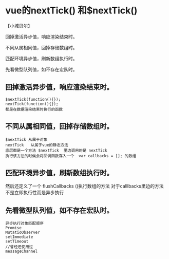 # vue的nextTick() 和$nextTick()
【小城贝尔】

回掉激活异步值，响应渲染结束时。

不同从属相同值，回掉存储数组时。

匹配环境异步值，刷新数组执行时。

先看微型队列值，如不存在宏队时。

## 回掉激活异步值，响应渲染结束时。
    $nextTick(function(){});
    nextTick(function(){});
    都是在数据渲染结束时执行的函数
## 不同从属相同值，回掉存储数组时。
    $nextTick 从属于对象
    nextTick   从属于vue的静态方法
    底层都是一个方法 $nextTick  里边调用的是 nextTick
    执行该方法的时候会将回调函数存入一个  var callbacks = []; 的数组
   
## 匹配环境异步值，刷新数组执行时。
 然后还定义了一个 flushCallbacks ()执行数组的方法
 对于calllbacks里边的方法不是立即执行性而是异步执行 
## 先看微型队列值，如不存在宏队时。
    异步执行对象匹配顺序
    Promise 
    MutatioObserver
    setImmediate
    setTimeout
    //曾经还使用过
    messageChannel